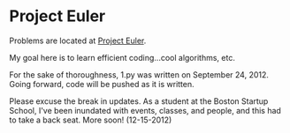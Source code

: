 <h1>Project Euler</h1>
<p>Problems are located at <a href="http://projecteuler.net/">Project Euler</a>.</p>
<p>My goal here is to learn efficient coding...cool algorithms, etc.</p>
<p>For the sake of thoroughness, 1.py was written on September 24, 2012. Going forward, code will be pushed as it is written.</p>

<p>Please excuse the break in updates. As a student at the Boston Startup School, I've been inundated with events, classes, and people, and this had to take a back seat. More soon! (12-15-2012)</p>
